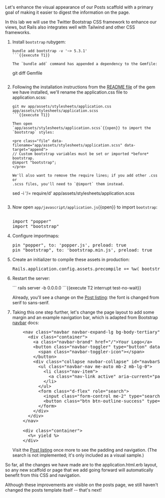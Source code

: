 Let's enhance the visual appearance of our Posts scaffold with a primary
goal of making it easier to digest the information on the page.

In this lab we will use the Twitter Bootstrap CSS framework to enhance our
views, but Rails also integrates well with Tailwind and other CSS
frameworks.

1. Install `bootstrap` rubygem:

   ```
   bundle add bootstrap -v '~> 5.3.1'
   ```{{execute T1}}

   The `bundle add` command has appended a dependency to the Gemfile:

   ```
   git diff Gemfile
   ```{{execute T1}}

2. Following the installation instructions from the [README
   file](https://github.com/twbs/bootstrap-rubygem#readme) of the gem we
   have installed, we'll rename the application.css file to
   application.scss:
   ```
   git mv app/assets/stylesheets/application.css app/assets/stylesheets/application.scss
   ```{{execute T1}}

   Then open
   `app/assets/stylesheets/application.scss`{{open}} to import the
   `bootstrap` styles:

   <pre class="file" data-filename="app/assets/stylesheets/application.scss" data-target="append">
   // Custom bootstrap variables must be set or imported *before* bootstrap.
   @import "bootstrap";
   </pre>

   We'll also want to remove the require lines; if you add other .css or
   .scss files, you'll need to `@import` them instead.
   ```
   sed -i '/= require/d' app/assets/stylesheets/application.scss
   ```{{execute T1}}

3. Now open `app/javascript/application.js`{{open}} to import
   `bootstrap`:

   <pre class="file" data-filename="app/javascript/application.js" data-target="append">

   import "popper"
   import "bootstrap"
   </pre>

4. Configure importmaps:

   <pre class="file" data-filename="config/importmap.rb" data-target="append">
   pin "popper", to: 'popper.js', preload: true
   pin "bootstrap", to: 'bootstrap.min.js', preload: true
   </pre>

5. Create an initializer to compile these assets in production:

   <pre class="file" data-filename="config/initializers/bootstrap.rb" data-target="append">
   Rails.application.config.assets.precompile += %w( bootstrap.min.js popper.js)
   </pre>

6. Restart the server:
   <!-- How to ensure we don't match the prior occurence of this?? -->
   <div data-test-output="Listening on http://0.0.0.0:3000">
   ```
   rails server -b 0.0.0.0
   ```{{execute T2 interrupt test-no-wait}}
   </div>

   Already, you'll see a change on the [Post listing][posts]: the font is
   changed from serif to sans-serif.

7. Taking this one step further, let's change the page layout to add some
   margin and an example navigation bar, which is adapted from Bootstrap
   [navbar](https://getbootstrap.com/docs/5.3/components/navbar/) docs:

   <!-- Leave extra code indentation to match the target erb file. -->
   <pre class="file" data-filename="app/views/layouts/application.html.erb" data-target="insert" data-marker="    <%= yield %>">
       &lt;nav class="navbar navbar-expand-lg bg-body-tertiary" style="background-color: #eee !important">
         &lt;div class="container">
           &lt;a class="navbar-brand" href="/">Your Logo&lt;/a>
           &lt;button class="navbar-toggler" type="button" data-bs-toggle="collapse" data-bs-target="#navbarSupportedContent" aria-controls="navbarSupportedContent" aria-expanded="false" aria-label="Toggle navigation">
             &lt;span class="navbar-toggler-icon">&lt;/span>
           &lt;/button>
           &lt;div class="collapse navbar-collapse" id="navbarSupportedContent">
             &lt;ul class="navbar-nav me-auto mb-2 mb-lg-0">
               &lt;li class="nav-item">
                 &lt;a class="nav-link active" aria-current="page" href="/posts">Posts&lt;/a>
               &lt;/li>
             &lt;/ul>
             &lt;form class="d-flex" role="search">
               &lt;input class="form-control me-2" type="search" placeholder="Search" aria-label="Search">
               &lt;button class="btn btn-outline-success" type="submit">Search&lt;/button>
             &lt;/form>
           &lt;/div>
         &lt;/div>
       &lt;/nav>

       &lt;div class="container">
         &lt;%= yield %>
       &lt;/div>
   </pre>

   Visit the [Post listing][posts] once more to see the padding and
   navigation.  (The search is not implemented; it's only included as a
   visual sample.)

So far, all the changes we have made are to the application.html.erb
layout, so any new scaffold or page that we add going forward will
automatically benefit from this CSS and navigation.

Although these improvements are visible on the posts page, we still haven't
changed the posts template itself -- that's next!

[posts]:https://[[HOST_SUBDOMAIN]]-3000-[[KATACODA_HOST]].environments.katacoda.com/posts

